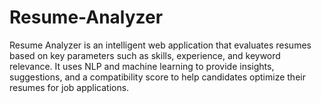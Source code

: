 # Resume-Analyzer
Resume Analyzer is an intelligent web application that evaluates resumes based on key parameters such as skills, experience, and keyword relevance. It uses NLP and machine learning to provide insights, suggestions, and a compatibility score to help candidates optimize their resumes for job applications.
